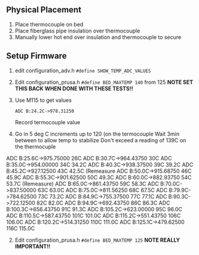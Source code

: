 

## Physical Placement

1. Place thermocouple on bed
2. Place fiberglass pipe insulation over thermocouple
3. Manually lower hot end over insulation and thermocouple to secure

## Setup Firmware
1. edit configuration_adv.h
    `#define SHOW_TEMP_ADC_VALUES`
2. Edit configuration_prusa.h
   `#define BED_MAXTEMP 140` from 125
   **NOTE SET THIS BACK WHEN DONE WITH THESE TESTS!!**
4. Use M115 to get values
    ```
    ADC B:24.2C->978.31250
    ```
    Record termocouple value
    
5. Go in 5 deg C increments up to 120 (on the termocouple
   Wait 3min between to allow temp to stabilize
   Don't exceed a reading of 139C on the thermocuple

ADC B:25.6C->975.75000 26C
ADC B:30.7C->964.43750 30C
ADC B:35.0C->954.00000 34C 34.2C
ADC B:40.3C->938.37500 39C 39.2C
ADC B:45.2C->927.12500 43C 42.5C (Remeasure
ADC B:50.0C->915.68750 46C 45.9C
ADC B:55.3C->901.62500 50C 49.3C
ADC B:60.0C->882.93750 54C 53.7C (Remeasure)
ADC B:65.0C->861.43750 59C 58.3C
ADC B:70.0C->837.50000 63C 63.0C
ADC B:75.0C->811.56250 68C 67.5C
ADC B:79.9C->784.62500 73C 73.2C
ADC B:84.9C->755.37500 77C 77.1C
ADC B:90.3C->722.12500 82C 82.0C
ADC B:94.9C->692.43750 86C 86.3C
ADC B:100.3C->656.43750 91C 91.3C
ADC B:105.2C->623.00000 95C 96.0C
ADC B:110.5C->587.43750 101C 101.0C
ADC B:115.2C->551.43750 106C 106.0C
ADC B:120.2C->514.31250 110C 111.0C
ADC B:125.1C->479.62500 116C 115.0C

2. Edit configuration_prusa.h
   `#define BED_MAXTEMP 125`
    **NOTE REALLY IMPORTANT!!**
<!--stackedit_data:
eyJoaXN0b3J5IjpbNjc4MjU0Mzc0LDE3MzY2OTAyMjksMTAwMD
AzMDc5OCwtMTczOTk2NDc1MywxMjM5MjY5NTE4LC02OTQyODU0
NjAsODE3OTYyNDI3LDE5NTE5ODAwNDMsMjUxNTcwNDcwLC00NT
kxMDMyMDUsODMwNjg2MDAwLC0yMTMwODQ0MTA0LDExMTkxNjg1
NzQsMTY1MjIxMzI0Nyw3ODY5MjYzODEsMTMyNTcwNjQ3OCwtMj
AyODQyMDE2OCwxNzc5NzU2NTY5LC0xNDExMzczMzM0LDEzMTcz
NzUwMzZdfQ==
-->